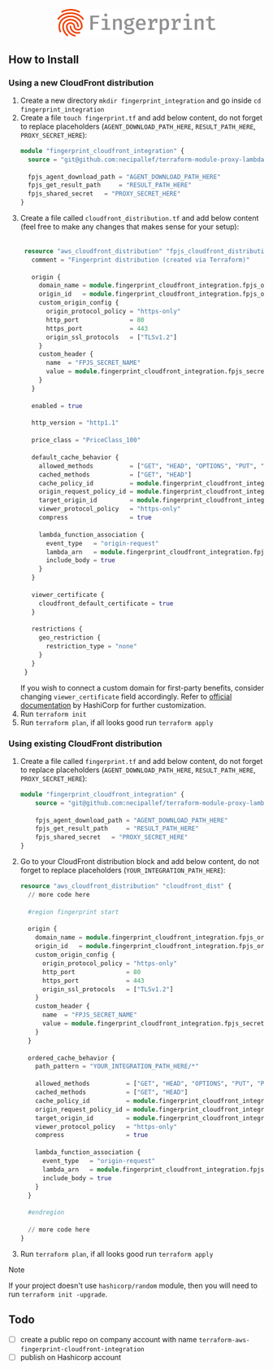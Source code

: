<p align="center">
  <a href="https://fingerprint.com">
    <picture>
      <img src="assets/logo_grey.svg" alt="Fingerprint logo" width="312px" />
   </picture>
  </a>
</p>


## How to Install

### Using a new CloudFront distribution

1. Create a new directory `mkdir fingerprint_integration` and go inside `cd fingerprint_integration`
2. Create a file `touch fingerprint.tf` and add below content, do not forget to replace placeholders (`AGENT_DOWNLOAD_PATH_HERE`, `RESULT_PATH_HERE`, `PROXY_SECRET_HERE`):
     ```terraform
     module "fingerprint_cloudfront_integration" {
       source = "git@github.com:necipallef/terraform-module-proxy-lambda.git/?ref=v0.7.1"
     
       fpjs_agent_download_path = "AGENT_DOWNLOAD_PATH_HERE"
       fpjs_get_result_path     = "RESULT_PATH_HERE"
       fpjs_shared_secret   = "PROXY_SECRET_HERE"
     }
     ```
3. Create a file called `cloudfront_distribution.tf` and add below content (feel free to make any changes that makes sense for your setup):
   ```terraform

    resource "aws_cloudfront_distribution" "fpjs_cloudfront_distribution" {
      comment = "Fingerprint distribution (created via Terraform)"
    
      origin {
        domain_name = module.fingerprint_cloudfront_integration.fpjs_origin_name
        origin_id   = module.fingerprint_cloudfront_integration.fpjs_origin_id
        custom_origin_config {
          origin_protocol_policy = "https-only"
          http_port              = 80
          https_port             = 443
          origin_ssl_protocols   = ["TLSv1.2"]
        }
        custom_header {
          name  = "FPJS_SECRET_NAME"
          value = module.fingerprint_cloudfront_integration.fpjs_secret_manager_arn
        }
      }
    
      enabled = true
    
      http_version = "http1.1"
    
      price_class = "PriceClass_100"
    
      default_cache_behavior {
        allowed_methods          = ["GET", "HEAD", "OPTIONS", "PUT", "POST", "PATCH", "DELETE"]
        cached_methods           = ["GET", "HEAD"]
        cache_policy_id          = module.fingerprint_cloudfront_integration.fpjs_cache_policy_id
        origin_request_policy_id = module.fingerprint_cloudfront_integration.fpjs_origin_request_policy_id
        target_origin_id         = module.fingerprint_cloudfront_integration.fpjs_origin_id
        viewer_protocol_policy   = "https-only"
        compress                 = true
    
        lambda_function_association {
          event_type   = "origin-request"
          lambda_arn   = module.fingerprint_cloudfront_integration.fpjs_proxy_lambda_arn
          include_body = true
        }
      }
    
      viewer_certificate {
        cloudfront_default_certificate = true
      }
    
      restrictions {
        geo_restriction {
          restriction_type = "none"
        }
      }
    }
   ```
   If you wish to connect a custom domain for first-party benefits, consider changing `viewer_certificate` field accordingly. Refer to [official documentation](https://registry.terraform.io/providers/hashicorp/aws/latest/docs/resources/cloudfront_distribution) by HashiCorp for further customization.
4. Run `terraform init`
5. Run `terraform plan`, if all looks good run `terraform apply`

### Using existing CloudFront distribution

1. Create a file called `fingerprint.tf` and add below content, do not forget to replace placeholders (`AGENT_DOWNLOAD_PATH_HERE`, `RESULT_PATH_HERE`, `PROXY_SECRET_HERE`):
    ```terraform
    module "fingerprint_cloudfront_integration" {
        source = "git@github.com:necipallef/terraform-module-proxy-lambda.git/?ref=v0.7.1"

        fpjs_agent_download_path = "AGENT_DOWNLOAD_PATH_HERE"
        fpjs_get_result_path     = "RESULT_PATH_HERE"
        fpjs_shared_secret   = "PROXY_SECRET_HERE"
    }
    ```
2. Go to your CloudFront distribution block and add below content, do not forget to replace placeholders (`YOUR_INTEGRATION_PATH_HERE`):
    ```terraform
    resource "aws_cloudfront_distribution" "cloudfront_dist" {
      // more code here
    
      #region fingerprint start
    
      origin {
        domain_name = module.fingerprint_cloudfront_integration.fpjs_origin_name
        origin_id   = module.fingerprint_cloudfront_integration.fpjs_origin_id
        custom_origin_config {
          origin_protocol_policy = "https-only"
          http_port              = 80
          https_port             = 443
          origin_ssl_protocols   = ["TLSv1.2"]
        }
        custom_header {
          name  = "FPJS_SECRET_NAME"
          value = module.fingerprint_cloudfront_integration.fpjs_secret_manager_arn
        }
      }
    
      ordered_cache_behavior {
        path_pattern = "YOUR_INTEGRATION_PATH_HERE/*"
    
        allowed_methods          = ["GET", "HEAD", "OPTIONS", "PUT", "POST", "PATCH", "DELETE"]
        cached_methods           = ["GET", "HEAD"]
        cache_policy_id          = module.fingerprint_cloudfront_integration.fpjs_cache_policy_id
        origin_request_policy_id = module.fingerprint_cloudfront_integration.fpjs_origin_request_policy_id
        target_origin_id         = module.fingerprint_cloudfront_integration.fpjs_origin_id
        viewer_protocol_policy   = "https-only"
        compress                 = true
    
        lambda_function_association {
          event_type   = "origin-request"
          lambda_arn   = module.fingerprint_cloudfront_integration.fpjs_proxy_lambda_arn
          include_body = true
        }
      }
    
      #endregion
    
      // more code here
    }
    ```
3. Run `terraform plan`, if all looks good run `terraform apply`

> [!NOTE]
> If your project doesn't use `hashicorp/random` module, then you will need to run `terraform init -upgrade`.

## Todo
- [ ] create a public repo on company account with name `terraform-aws-fingerprint-cloudfront-integration`
- [ ] publish on Hashicorp account
